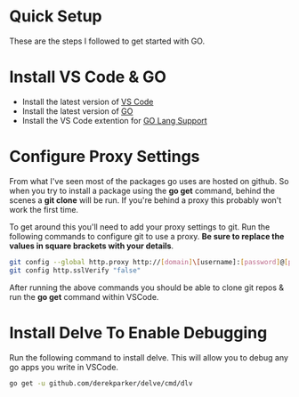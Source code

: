 # Quick Setup

These are the steps I followed to get started with GO.

# Install VS Code & GO

  - Install the latest version of [VS Code](https://code.visualstudio.com/download) 
  - Install the latest version of [GO](https://golang.org/dl/)
  - Install the VS Code extention for [GO Lang Support](https://marketplace.visualstudio.com/items?itemName=ms-vscode.Go)

# Configure Proxy Settings
From what I've seen most of the packages go uses are hosted on github. So when you try to install a package using the **go get** command, behind the scenes a **git clone** will be run. If you're behind a proxy this probably won't work the first time. 

To get around this you'll need to add your proxy settings to git. Run the following commands to configure git to use a proxy. **Be sure to replace the values in square brackets with your details**.

```sh
git config --global http.proxy http://[domain]\[username]:[password]@[proxyServer]:[port]
git config http.sslVerify "false"
```

After running the above commands you should be able to clone git repos & run the **go get** command within VSCode.

# Install Delve To Enable Debugging
Run the following command to install delve. This will allow you to debug any go apps you write in VSCode.
```sh
go get -u github.com/derekparker/delve/cmd/dlv
```
